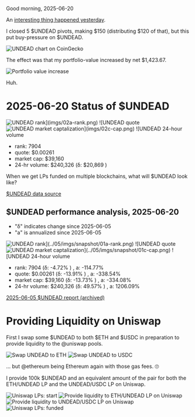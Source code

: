 Good morning, 2025-06-20

An [interesting thing happened yesterday](https://x.com/pivocateur/status/1935723453241311275).

I closed 5 $UNDEAD pivots, making $150 (distributing $120 of that), but this put buy-pressure on $UNDEAD.

![UNDEAD chart on CoinGecko](imgs/01a-undead-chart-coingecko.png)

The effect was that my portfolio-value increased by net $1,423.67.

![Portfolio value increase](imgs/01b-portfolio-value.png)

Huh.


# 2025-06-20 Status of $UNDEAD 

![$UNDEAD rank](imgs/02a-rank.png) 
![$UNDEAD quote](imgs/02b-quote.png) 
![$UNDEAD market captalization](imgs/02c-cap.png) 
![$UNDEAD 24-hour volume](imgs/02d-vol.png) 

* rank: 7904 
* quote: $0.00261 
* market cap: $39,160 
* 24-hr volume: $240,326 (δ: $20,869 ) 

When we get LPs funded on multiple blockchains, what will $UNDEAD look like? 

[$UNDEAD data source](https://www.coingecko.com/en/coins/undead-blocks) 
## $UNDEAD performance analysis, 2025-06-20 

* "δ" indicates change since 2025-06-05 
* "a" is annualized since 2025-06-05 

![$UNDEAD rank](../05/imgs/snapshot/01a-rank.png) 
![$UNDEAD quote](../05/imgs/snapshot/01b-quote.png) 
![$UNDEAD market captalization](../05/imgs/snapshot/01c-cap.png) 
![$UNDEAD 24-hour volume](../05/imgs/snapshot/01d-vol.png) 

* rank: 7904 (δ: -4.72% ) , a: -114.77% 
* quote: $0.00261 (δ: -13.91% ) , a: -338.54% 
* market cap: $39,160 (δ: -13.73% ) , a: -334.08% 
* 24-hr volume: $240,326 (δ: 49.57% ) , a: 1206.09% 

[2025-06-05 $UNDEAD report (archived)](https://github.com/pivoteur/biz/tree/main/blog/2025/06/05) 
# Providing Liquidity on Uniswap 

First I swap some $UNDEAD to both $ETH and $USDC in preparation to provide liquidity to the @uniswap pools. 

![Swap UNDEAD to ETH](imgs/03a-swap-to-eth.png) 
![Swap UNDEAD to USDC](imgs/03b-swap-to-usdc.png) 

... but @ethereum being Ethereum again with those gas fees. 🙄

I provide 100k $UNDEAD and an equivalent amount of the pair for both the ETH/UNDEAD LP and the UNDEAD/USDC LP on Uniswap. 

![Uniswap LPs: start](imgs/04a-lps-start.png) 
![Provide liquidity to ETH/UNDEAD LP on Uniswap](imgs/04b-provide-to-eth-undead-lp.png) 
![Provide liquidity to UNDEAD/USDC LP on Uniswap](imgs/04c-provide-to-undead-usdc-lp.png) 
![Uniswap LPs: funded](imgs/04d-lps-funded.png) 
